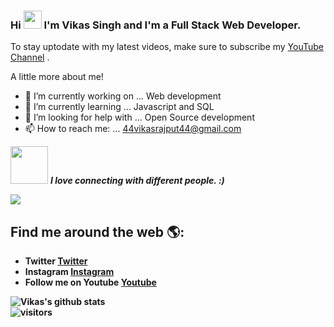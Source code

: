 ### Hi <img src="https://github.com/TheDudeThatCode/TheDudeThatCode/blob/master/Assets/Hi.gif" width="29px"> I'm Vikas Singh and I'm a Full Stack Web Developer.
To stay uptodate with my latest videos, make sure to subscribe my <a href= "https://www.youtube.com/channel/UC2UPlDOXeTpUYKtk2kP3WXA">YouTube Channel</a> .

A little more about me!

- 🔭 I’m currently working on ... Web development
- 🌱 I’m currently learning ... Javascript and SQL
- 🤔 I’m looking for help with ... Open Source development
- 📫 How to reach me: ... 44vikasrajput44@gmail.com


<img src="https://media.giphy.com/media/LnQjpWaON8nhr21vNW/giphy.gif" width="60"> <em><b>I love connecting with different people.  :)</em>
<p><img src = "https://media.giphy.com/media/10LKovKon8DENq/giphy.gif"></p>

## Find me around the web 🌎:

- Twitter <a href="https://mobile.twitter.com/_SinghVikas_">Twitter</a> 
- Instagram <a href="https://instagram.com/uitrends0?igshid=1d0rzqb8a8obv">Instagram</a> 
- Follow me on Youtube  <a href="https://www.youtube.com/channel/UC2UPlDOXeTpUYKtk2kP3WXA">Youtube</a> 

![Vikas's github stats](https://github-readme-stats.vercel.app/api?username=vkassingh&show_icons=true&hide_border=true)
<br />
![visitors](https://visitor-badge.laobi.icu/badge?page_id=vkassingh.vkassingh)
